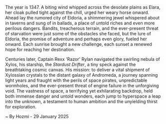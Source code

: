 
The year is 1347.  A biting wind whipped across the desolate plains as Elara, her cloak pulled tight against the chill, urged her weary horse onward.  Ahead lay the rumored city of Eldoria, a shimmering jewel whispered about in taverns and sung of in ballads, a place of untold riches and even more perilous dangers.  Bandits, treacherous terrain, and the ever-present threat of starvation were just some of the obstacles she faced, but the lure of Eldoria, the promise of adventure and perhaps even glory, fueled her onward.  Each sunrise brought a new challenge, each sunset a renewed hope for reaching her destination.

Centuries later, Captain Rexx 'Razor' Rylan navigated the swirling nebula of Xylos, his starship, the *Stardust Drifter*, a tiny speck against the breathtaking cosmic canvas.  His mission: to deliver a vital shipment of Xylossian crystals to the distant galaxy of Andromeda, a journey spanning light years and fraught with the perils of space pirates, unpredictable wormholes, and the ever-present threat of engine failure in the unforgiving void.  The vastness of space, a terrifying yet exhilarating backdrop, held both immense danger and untold wonders, each jump to hyperspace a leap into the unknown, a testament to human ambition and the unyielding thirst for exploration.

~ By Hozmi - 29 January 2025
